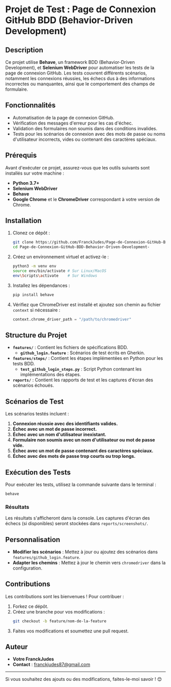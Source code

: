 
# Projet de Test : Page de Connexion GitHub BDD (Behavior-Driven Development)

## Description
Ce projet utilise **Behave**, un framework BDD (Behavior-Driven Development), et **Selenium WebDriver** pour automatiser les tests de la page de connexion GitHub. Les tests couvrent différents scénarios, notamment les connexions réussies, les échecs dus à des informations incorrectes ou manquantes, ainsi que le comportement des champs de formulaire.

## Fonctionnalités
- Automatisation de la page de connexion GitHub.
- Vérification des messages d'erreur pour les cas d'échec.
- Validation des formulaires non soumis dans des conditions invalides.
- Tests pour les scénarios de connexion avec des mots de passe ou noms d'utilisateur incorrects, vides ou contenant des caractères spéciaux.

## Prérequis
Avant d'exécuter ce projet, assurez-vous que les outils suivants sont installés sur votre machine :
- **Python 3.7+**
- **Selenium WebDriver**
- **Behave**
- **Google Chrome** et le **ChromeDriver** correspondant à votre version de Chrome.

## Installation
1. Clonez ce dépôt :
   ```bash
   git clone https://github.com/FranckJudes/Page-de-Connexion-GitHub-BDD-Behavior-Driven-Development-.git
   cd Page-de-Connexion-GitHub-BDD-Behavior-Driven-Development-
   ```
2. Créez un environnement virtuel et activez-le :
   ```bash
   python3 -m venv env
   source env/bin/activate # Sur Linux/MacOS
   env\Scripts\activate    # Sur Windows
   ```
3. Installez les dépendances :
   ```bash
   pip install behave
   ```
4. Vérifiez que ChromeDriver est installé et ajoutez son chemin au fichier `context` si nécessaire :
   ```python
   context.chrome_driver_path = "/path/to/chromedriver"
   ```

## Structure du Projet
- **`features/`** : Contient les fichiers de spécifications BDD.
  - **`github_login.feature`** : Scénarios de test écrits en Gherkin.
- **`features/steps/`** : Contient les étapes implémentées en Python pour les tests BDD.
  - **`test_github_login_steps.py`** : Script Python contenant les implémentations des étapes.
- **`reports/`** : Contient les rapports de test et les captures d'écran des scénarios échoués.

## Scénarios de Test
Les scénarios testés incluent :
1. **Connexion réussie avec des identifiants valides.**
2. **Échec avec un mot de passe incorrect.**
3. **Échec avec un nom d'utilisateur inexistant.**
4. **Formulaire non soumis avec un nom d'utilisateur ou mot de passe vide.**
5. **Échec avec un mot de passe contenant des caractères spéciaux.**
6. **Échec avec des mots de passe trop courts ou trop longs.**

## Exécution des Tests
Pour exécuter les tests, utilisez la commande suivante dans le terminal :
```bash
behave
```

### Résultats
Les résultats s'afficheront dans la console. Les captures d'écran des échecs (si disponibles) seront stockées dans `reports/screenshots/`.

## Personnalisation
- **Modifier les scénarios** : Mettez à jour ou ajoutez des scénarios dans `features/github_login.feature`.
- **Adapter les chemins** : Mettez à jour le chemin vers `chromedriver` dans la configuration.

## Contributions
Les contributions sont les bienvenues ! Pour contribuer :
1. Forkez ce dépôt.
2. Créez une branche pour vos modifications :
   ```bash
   git checkout -b feature/nom-de-la-feature
   ```
3. Faites vos modifications et soumettez une pull request.

## Auteur
- **Votre FranckJudes**  
- **Contact** : [franckjudes87@gmail.com](mailto:franckjudes87@gmail.com)

---

Si vous souhaitez des ajouts ou des modifications, faites-le-moi savoir ! 😊